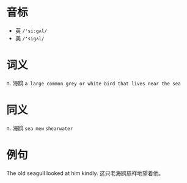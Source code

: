 # 音标

- 英 `/'siːgʌl/`
- 美 `/'siɡʌl/`

# 词义

n. 海鸥
`a large common grey or white bird that lives near the sea`

# 同义

n. 海鸥
`sea mew` `shearwater`

# 例句

The old seagull looked at him kindly.
这只老海鸥慈祥地望着他。


